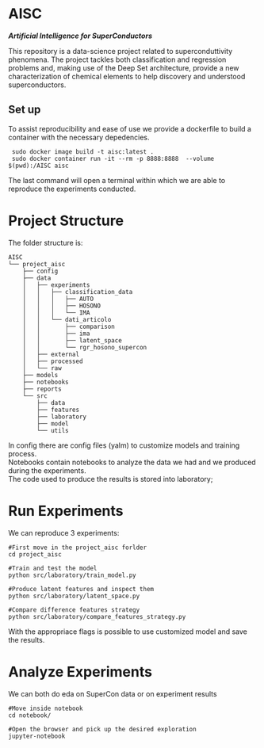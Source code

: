 # AISC
***Artificial Intelligence for SuperConductors***

This repository is a data-science project related to superconduttivity phenomena.
The project tackles both classification and regression problems and, making use of the Deep Set architecture, provide a new characterization of chemical elements to help discovery and understood superconductors.

## Set up
To assist reproducibility and ease of use we provide a dockerfile to build a container with the necessary depedencies.

```
 sudo docker image build -t aisc:latest .
 sudo docker container run -it --rm -p 8888:8888  --volume $(pwd):/AISC aisc

```
The last command will open a terminal within which we are able to reproduce the experiments conducted.

# Project Structure
The folder structure is:
```
AISC
└── project_aisc
    ├── config
    ├── data
    │   ├── experiments
    │   │   ├── classification_data
    │   │   │   ├── AUTO
    │   │   │   ├── HOSONO
    │   │   │   └── IMA
    │   │   └── dati_articolo
    │   │       ├── comparison
    │   │       ├── ima
    │   │       ├── latent_space
    │   │       └── rgr_hosono_supercon
    │   ├── external
    │   ├── processed
    │   └── raw
    ├── models
    ├── notebooks
    ├── reports
    └── src
        ├── data
        ├── features
        ├── laboratory
        ├── model
        └── utils
  ```
  In config there are  config files (yalm) to customize models and training process.<br>
  Notebooks contain notebooks to analyze the data we had and we produced during the experiments.<br>
  The code used to produce the results is stored into laboratory;

  # Run Experiments
  We can reproduce 3 experiments:
  ```
  #First move in the project_aisc forlder
  cd project_aisc

  #Train and test the model
  python src/laboratory/train_model.py

  #Produce latent features and inspect them
  python src/laboratory/latent_space.py

  #Compare difference features strategy
  python src/laboratory/compare_features_strategy.py

  ```
  With the appropriace flags is possible to use customized model and save the results.

  # Analyze Experiments
We can both do eda on SuperCon data or on experiment results
```
#Move inside notebook
cd notebook/

#Open the browser and pick up the desired exploration
jupyter-notebook
```
